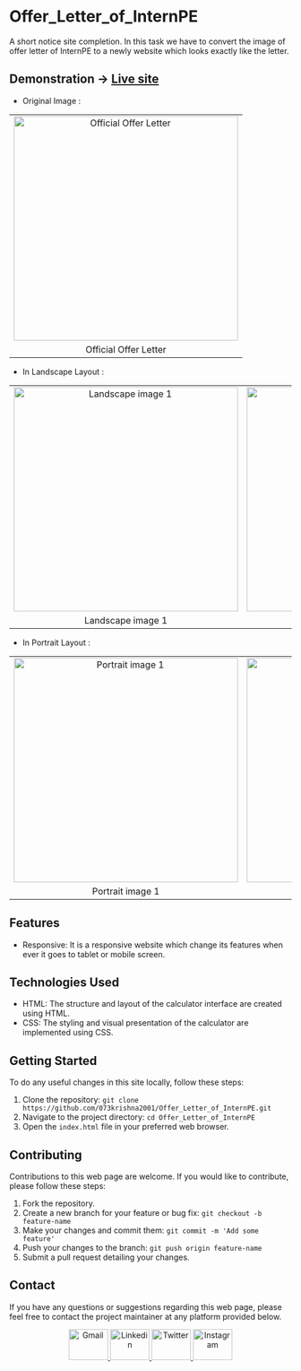 # Offer_Letter_of_InternPE
A short notice site completion. In this task we have to convert the image of offer letter of InternPE to a newly website which looks exactly like the letter.


## Demonstration -> [Live site](https://073krishna2001.github.io/Offer_Letter_of_InternPE/)

- Original Image : 
<table>
  <tr>
    <td align="center">
      <img src="https://github.com/073krishna2001/Offer_Letter_of_InternPE/assets/96362071/abf34940-3302-4a62-9c9b-a6eea73d6f1a" alt="Official Offer Letter" width="400px">
    </td>
  </tr>
  <tr>
    <td align="center">Official Offer Letter</td>
  </tr>
</table>

- In Landscape Layout :
<table>
  <tr>
    <td align="center">
      <img src="https://github.com/073krishna2001/Offer_Letter_of_InternPE/assets/96362071/d600b219-98f9-4777-883a-7b5bfcb3a825" alt="Landscape image 1" width="400px">
    </td>
    <td align="center">
      <img src="https://github.com/073krishna2001/Offer_Letter_of_InternPE/assets/96362071/c937256f-e64f-4739-a337-761e06b07763" alt="Landscape image 2" width="400px">
    </td>
  </tr>
  <tr>
    <td align="center">Landscape image 1</td>
    <td align="center">Landscape image 2</td>
  </tr>
</table>

- In Portrait Layout :
<table>
  <tr>
    <td align="center">
      <img src="https://github.com/073krishna2001/Offer_Letter_of_InternPE/assets/96362071/b1872b98-52f2-4eff-b0d7-0d3a7187adf2" alt="Portrait image 1" width="400px">
    </td>
    <td align="center">
      <img src="https://github.com/073krishna2001/Offer_Letter_of_InternPE/assets/96362071/fbcf4443-c4f4-4ebd-89e0-620e4c57ba13" alt="Portrait image 2" width="400px">
    </td>
  </tr>
  <tr>
    <td align="center">Portrait image 1</td>
    <td align="center">Portrait image 2</td>
  </tr>
</table>


## Features

- Responsive: It is a responsive website which change its features when ever it goes to tablet or mobile screen.


## Technologies Used

- HTML: The structure and layout of the calculator interface are created using HTML.
- CSS: The styling and visual presentation of the calculator are implemented using CSS.


## Getting Started

To do any useful changes in this site locally, follow these steps:

1. Clone the repository: `git clone https://github.com/073krishna2001/Offer_Letter_of_InternPE.git`
2. Navigate to the project directory: `cd Offer_Letter_of_InternPE`
3. Open the `index.html` file in your preferred web browser.


## Contributing

Contributions to this web page are welcome. If you would like to contribute, please follow these steps:

1. Fork the repository.
2. Create a new branch for your feature or bug fix: `git checkout -b feature-name`
3. Make your changes and commit them: `git commit -m 'Add some feature'`
4. Push your changes to the branch: `git push origin feature-name`
5. Submit a pull request detailing your changes.


## Contact

If you have any questions or suggestions regarding this web page, please feel free to contact the project maintainer at any platform provided below.

<div align="center">
  <a href="mailto:073krishna2002@gmail.com" target="_blank" rel="noreferrer">
  <img src="https://cdn.worldvectorlogo.com/logos/gmail-icon-2.svg" alt="Gmail" width="70" height="55">
  </a>
  <a href="https://www.linkedin.com/in/krishna-pratap-singh-7b0b61228/" target="_blank" rel="noreferrer">
  <img src="https://cdn.worldvectorlogo.com/logos/linkedin-icon-2.svg" alt="Linkedin" width="70" height="55">
  </a>
  <a href="https://twitter.com/Krishna99141626" target="_blank" rel="noreferrer">
  <img src="https://cdn.worldvectorlogo.com/logos/twitter-6.svg" alt="Twitter" width="70" height="55">
  </a>
  <a href="https://www.instagram.com/073krishna2001/" target="_blank" rel="noreferrer">
  <img src="https://cdn.worldvectorlogo.com/logos/instagram-2016-5.svg" alt="Instagram" width="70" height="55">
  </a>
</div>
